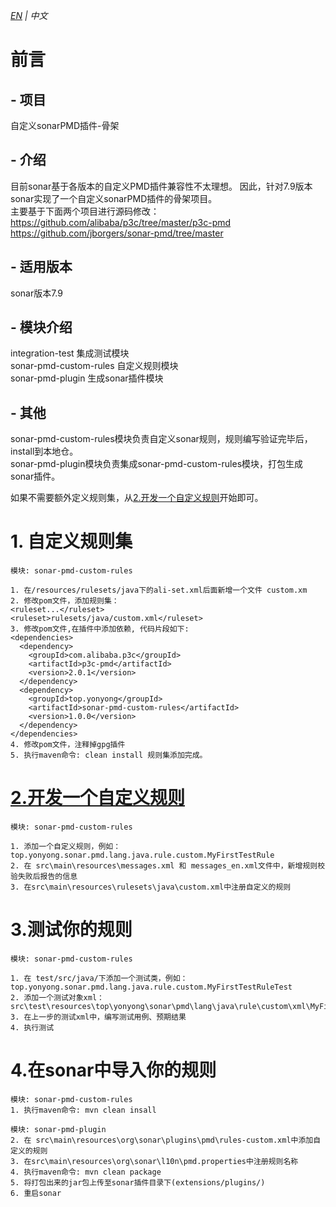 *_[EN](https://github.com/yonyong/sonar-custom-pmd-plugin/blob/master/README_EN.md) | 中文_*
# 前言
## - 项目
自定义sonarPMD插件-骨架
## - 介绍
目前sonar基于各版本的自定义PMD插件兼容性不太理想。
因此，针对7.9版本sonar实现了一个自定义sonarPMD插件的骨架项目。  
主要基于下面两个项目进行源码修改：  
https://github.com/alibaba/p3c/tree/master/p3c-pmd  
https://github.com/jborgers/sonar-pmd/tree/master
## - 适用版本
sonar版本7.9
## - 模块介绍
integration-test 集成测试模块  
sonar-pmd-custom-rules 自定义规则模块  
sonar-pmd-plugin 生成sonar插件模块
## - 其他
sonar-pmd-custom-rules模块负责自定义sonar规则，规则编写验证完毕后，install到本地仓。  
sonar-pmd-plugin模块负责集成sonar-pmd-custom-rules模块，打包生成sonar插件。

如果不需要额外定义规则集，从[2.开发一个自定义规则](#idname)开始即可。
# 1. 自定义规则集
```$xslt
模块: sonar-pmd-custom-rules

1. 在/resources/rulesets/java下的ali-set.xml后面新增一个文件 custom.xm
2. 修改pom文件，添加规则集：
<ruleset...</ruleset>
<ruleset>rulesets/java/custom.xml</ruleset>
3. 修改pom文件,在插件中添加依赖, 代码片段如下:
<dependencies>
  <dependency>
    <groupId>com.alibaba.p3c</groupId>
    <artifactId>p3c-pmd</artifactId>
    <version>2.0.1</version>
  </dependency>
  <dependency>
    <groupId>top.yonyong</groupId>
    <artifactId>sonar-pmd-custom-rules</artifactId>
    <version>1.0.0</version>
  </dependency>
</dependencies>
4. 修改pom文件，注释掉gpg插件
5. 执行maven命令: clean install 规则集添加完成。
```
# <a href="#idname">2.开发一个自定义规则</a>

```$xslt
模块: sonar-pmd-custom-rules

1. 添加一个自定义规则，例如：top.yonyong.sonar.pmd.lang.java.rule.custom.MyFirstTestRule
2. 在 src\main\resources\messages.xml 和 messages_en.xml文件中，新增规则校验失败后报告的信息
3. 在src\main\resources\rulesets\java\custom.xml中注册自定义的规则
```
# 3.测试你的规则

```$xslt
模块: sonar-pmd-custom-rules

1. 在 test/src/java/下添加一个测试类，例如：top.yonyong.sonar.pmd.lang.java.rule.custom.MyFirstTestRuleTest
2. 添加一个测试对象xml：src\test\resources\top\yonyong\sonar\pmd\lang\java\rule\custom\xml\MyFirstTestRule.xml
3. 在上一步的测试xml中，编写测试用例、预期结果
4. 执行测试
```
# 4.在sonar中导入你的规则

```$xslt
模块: sonar-pmd-custom-rules
1. 执行maven命令: mvn clean insall

模块: sonar-pmd-plugin
2. 在 src\main\resources\org\sonar\plugins\pmd\rules-custom.xml中添加自定义的规则
3. 在src\main\resources\org\sonar\l10n\pmd.properties中注册规则名称
4. 执行maven命令: mvn clean package
5. 将打包出来的jar包上传至sonar插件目录下(extensions/plugins/)
6. 重启sonar
```